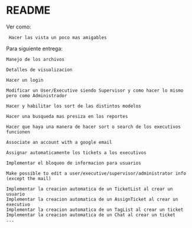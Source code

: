 # README

Ver como:

     Hacer las vista un poco mas amigables

    
    


Para siguiente entrega: 

    Manejo de los archivos

    Detalles de visualizacion

    Hacer un login

    Modificar un User/Executive siendo Supervisor y como hacer lo mismo pero como Administrador

    Hacer y habilitar los sort de las distintos modelos

    Hacer una busqueda mas presiza en los reportes

    Hacer que haya una manera de hacer sort o search de los executivos funcionen

    Associate an account with a google email

    Assignar automaticamente los tickets a los executivos

    Implementar el bloqueo de informacion para usuarios

    Make possible to edit a user/executive/supervisor/administrator info (except the mail)

    Implementar la creacion automatica de un TicketList al crear un usuario
    Implementar la creacion automatica de un AssignTicket al crear un executivo
    Implementar la creacion automatica de un TagList al crear un ticket
    Implementar la creacion automatica de un Chat al crear un ticket
    ...

